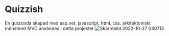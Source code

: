 # Quizzish
En quizssida skapad med asp.net, javascript, html, css. arkitektoniskt mönsteret MVC användes i detta projektet
![Skärmbild 2022-10-27 040713](https://user-images.githubusercontent.com/63397734/198174290-44c8618c-b3fc-444b-8cdf-428fa77f53f9.png)
